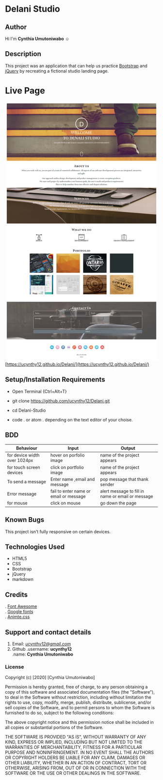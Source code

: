 # Delani Studio
## Author
  Hi I'm **Cynthia Umutoniwabo** :relaxed:    

## Description
This project was an application that can help us practice [Bootstrap](https://getbootstrap.com/docs/4.0/getting-started/introduction/) and [jQuery](https://jquery.com/) by recreating a fictional studio landing page.

# Live Page
![Delani-studio](./images/delani-screenshot.png)  
[https://ucynthy12.github.io/Delani/](https://ucynthy12.github.io/Delani/)

## Setup/Installation Requirements
*  Open Terminal {Ctrl+Alt+T}

* git clone https://github.com/ucynthy12/Delani.git 

* cd Delani-Studio

 * code . or atom . depending on the text editor of your choise.
## BDD

| Behaviour                    | Input                                  | Output                                            |
|------------------------------|----------------------------------------|---------------------------------------------------|
| for device width over 1024px | hover on porfolio image                | name of the project appears                       |
| for touch screen devices     | click on portfolio image               | name of the project appears                       |
| To send a message            | Enter name ,email and message          | pop message that thank sender                     |
| Error message                | fail to enter name or email or message | alert message to fill in name or email or message |
| for mouse                    | click on mouse                         | go down the page                                  |
## Known Bugs
 This project isn't fully responsive on certain devices.
## Technologies Used
* HTML5
* CSS
* Bootstrap
* jQuery
* markdown
  
## Credits
  . [Font Awesome](https://fontawesome.com/)  
  . [Google fonts](https://fonts.google.com/)  
  . [Animte.css](https://animate.style/)

## Support and contact details


1. Email: *ucynthy12@gmail.com*
2. Github 
     .username: **ucynthy12**   
     .name: **Cynthia Umutoniwabo**


### License
Copyright (c) [2020] [Cynthia Umutoniwabo]

Permission is hereby granted, free of charge, to any person obtaining a copy
of this software and associated documentation files (the "Software"), to deal
in the Software without restriction, including without limitation the rights
to use, copy, modify, merge, publish, distribute, sublicense, and/or sell
copies of the Software, and to permit persons to whom the Software is
furnished to do so, subject to the following conditions:

The above copyright notice and this permission notice shall be included in all
copies or substantial portions of the Software.

THE SOFTWARE IS PROVIDED "AS IS", WITHOUT WARRANTY OF ANY KIND, EXPRESS OR
IMPLIED, INCLUDING BUT NOT LIMITED TO THE WARRANTIES OF MERCHANTABILITY,
FITNESS FOR A PARTICULAR PURPOSE AND NONINFRINGEMENT. IN NO EVENT SHALL THE
AUTHORS OR COPYRIGHT HOLDERS BE LIABLE FOR ANY CLAIM, DAMAGES OR OTHER
LIABILITY, WHETHER IN AN ACTION OF CONTRACT, TORT OR OTHERWISE, ARISING FROM,
OUT OF OR IN CONNECTION WITH THE SOFTWARE OR THE USE OR OTHER DEALINGS IN THE
SOFTWARE.